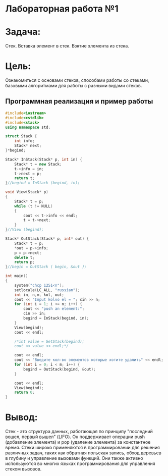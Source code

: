 # Лабораторная работа №1 



# Задача:

Стек. Вставка элемент в стек. Взятие элемента из стека.

# Цель:

Ознакомиться с основами стеков, способами работы со стеками, базовыми алгоритмами для работы с разными видами стеков.

## Программная реализация и пример работы

```c++
#include<iostream>
#include<cstdlib>
#include<stack>
using namespace std;

struct Stack {
	int info;
	Stack* next;
}*begind;

Stack* InStack(Stack* p, int in) {
	Stack* t = new Stack;
	t->info = in;
	t->next = p;
	return t;
}//begind = InStack (begind, in);

void View(Stack* p)
{
	Stack* t = p;
	while (t != NULL)
	{
		cout << t->info << endl;
		t = t->next;
	}
}//View (begind);

Stack* OutStack(Stack* p, int* out) {
	Stack* t = p;
	*out = p->info;
	p = p->next;
	delete t;
	return p;
}//begin = OutStack ( begin, &out ); 

int main()
{
	system("chcp 1251<n");
	setlocale(LC_ALL, "russian");
	int in, n,m, kol, out;
	cout << "Input kolvo el = "; cin >> n;
	for (int i = 1; i <= n; i++) {
		cout << "push an element:";
		cin >> in;
		begind = InStack(begind, in);
	}
	View(begind);
	cout << endl;

	/*int value = GetStack(begind);
	cout << value << endl;*/

	cout << endl;
	cout << "Введите кол-во элементов которые хотите удалить" << endl; cin >> m;
	for (int i = 0; i < m; i++) {
		begind = OutStack(begind, &out);
	}

	cout << endl;
	View(begind);
	return 0;
}
```
# Вывод:

Стек - это структура данных, работающая по принципу "последний вошел, первый вышел" (LIFO). Он поддерживает операции push (добавление элемента) и pop (удаление элемента) за константное время. Стеки широко применяются в программировании для решения различных задач, таких как обратная польская запись, обход деревьев в глубину и управление вызовами функций. Они также активно используются во многих языках программирования для управления стеком вызовов.
